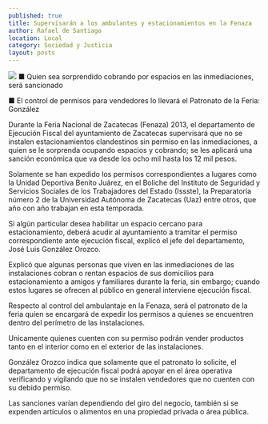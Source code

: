 ```yaml
---
published: true
title: Supervisarán a los ambulantes y estacionamientos en la Fenaza
author: Rafael de Santiago
location: Local
category: Sociedad y Justicia
layout: posts
---
```


![](http://i.imgur.com/Vox8u59m.jpg)
■ Quien sea sorprendido cobrando por espacios en las inmediaciones, será sancionado

■ El control de permisos para vendedores lo llevará el Patronato de la Feria: González

Durante la Feria Nacional de Zacatecas (Fenaza) 2013, el departamento de Ejecución Fiscal del ayuntamiento de Zacatecas supervisará que no se instalen estacionamientos clandestinos sin permiso en las inmediaciones, a quien se le sorprenda ocupando espacios y cobrando; se les aplicará una sanción económica que va desde los ocho mil hasta los 12 mil pesos.

Solamente se han expedido los permisos correspondientes a lugares como la Unidad Deportiva Benito Juárez, en el Boliche del  Instituto de Seguridad y Servicios Sociales de los Trabajadores del Estado (Issste), la Preparatoria número 2 de la Universidad Autónoma de Zacatecas (Uaz) entre otros, que año con año trabajan en esta temporada.

Si algún particular desea habilitar un espacio cercano para estacionamiento, deberá acudir al ayuntamiento a tramitar el permiso correspondiente ante ejecución fiscal, explicó el jefe del departamento, José Luis González Orozco.

Explicó que algunas personas que viven en las inmediaciones de las instalaciones cobran o rentan espacios de sus domicilios para estacionamiento a amigos y familiares durante la feria, sin embargo; cuando estos lugares se ofrecen al público en general interviene ejecución fiscal.

Respecto al control del ambulantaje en la Fenaza, será el patronato de la feria quien se encargará de expedir los permisos a quienes se encuentren dentro del perímetro de las instalaciones.

Unicamente quienes cuenten con su permiso podrán vender productos tanto en el interior como en el exterior de las instalaciones.

González Orozco indica que solamente que el patronato lo solicite, el departamento de ejecución fiscal podrá apoyar en el área operativa verificando y vigilando que no se instalen vendedores que no cuenten con su debido permiso.

Las sanciones varían dependiendo del giro del negocio, también si se expenden artículos o alimentos en una propiedad privada o área pública.
